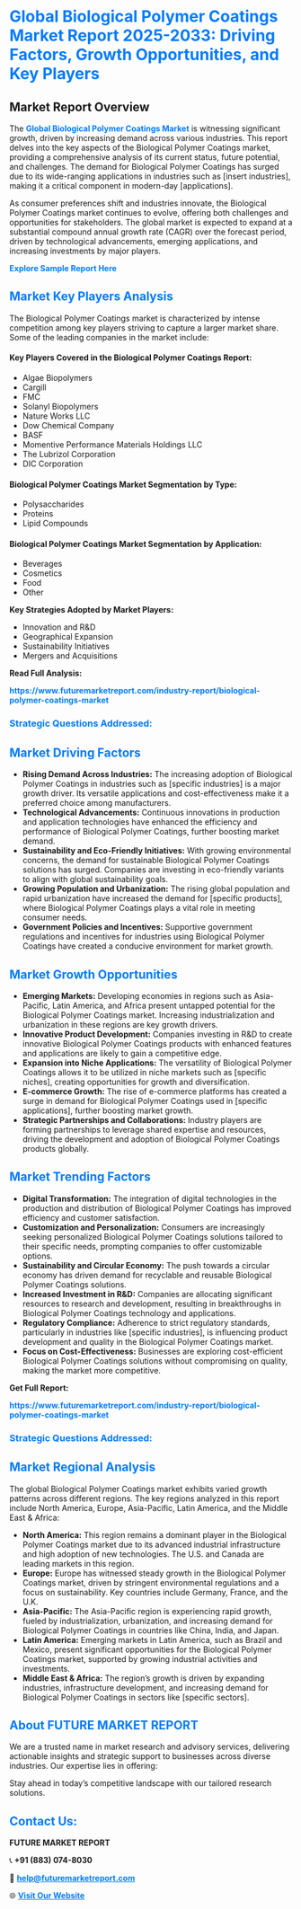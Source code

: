 <h1 style="color: #007BFF;">Global Biological Polymer Coatings Market Report 2025-2033: Driving Factors, Growth Opportunities, and Key Players</h1>

<section id="overview">
<h2>Market Report Overview</h2>
<p>The <a href="https://www.futuremarketreport.com/industry-report/biological-polymer-coatings-market" style="color: #007BFF; text-decoration: none;"><strong>Global Biological Polymer Coatings Market</strong></a> is witnessing significant growth, driven by increasing demand across various industries. This report delves into the key aspects of the Biological Polymer Coatings market, providing a comprehensive analysis of its current status, future potential, and challenges. The demand for Biological Polymer Coatings has surged due to its wide-ranging applications in industries such as [insert industries], making it a critical component in modern-day [applications].</p>
<p>As consumer preferences shift and industries innovate, the Biological Polymer Coatings market continues to evolve, offering both challenges and opportunities for stakeholders. The global market is expected to expand at a substantial compound annual growth rate (CAGR) over the forecast period, driven by technological advancements, emerging applications, and increasing investments by major players.</p>
</section>

<section id="overview">
<p><a href="https://www.futuremarketreport.com/request-sample/reportId=43194" style="color: #007BFF; text-decoration: none;"><strong>Explore Sample Report Here</strong></a></p>
</section>

<section id="key-players">
<h2 style="color: #007BFF;">Market Key Players Analysis</h2>
<p>The Biological Polymer Coatings market is characterized by intense competition among key players striving to capture a larger market share. Some of the leading companies in the market include:</p>
<h4>Key Players Covered in the Biological Polymer Coatings Report:</h4>
<ul><li>Algae Biopolymers</li><li>Cargill</li><li>FMC</li><li>Solanyl Biopolymers</li><li>Nature Works LLC</li><li>Dow Chemical Company</li><li>BASF</li><li>Momentive Performance Materials Holdings LLC</li><li>The Lubrizol Corporation</li><li>DIC Corporation</li></ul>
<h4>Biological Polymer Coatings Market Segmentation by Type:</h4>
<ul><li>Polysaccharides</li><li>Proteins</li><li>Lipid Compounds</li></ul>

<h4>Biological Polymer Coatings Market Segmentation by Application:</h4>
<ul><li>Beverages</li><li>Cosmetics</li><li>Food</li><li>Other</li></ul>
<p><strong>Key Strategies Adopted by Market Players:</strong></p>
<ul>
<li>Innovation and R&D</li>
<li>Geographical Expansion</li>
<li>Sustainability Initiatives</li>
<li>Mergers and Acquisitions</li>
</ul>
</section>

<section>
<p><strong>Read Full Analysis: </strong></p><a href="https://www.futuremarketreport.com/industry-report/biological-polymer-coatings-market" style="color: #007BFF; text-decoration: none;"><strong>https://www.futuremarketreport.com/industry-report/biological-polymer-coatings-market</strong></a>
<h3 style="color: #007BFF;">Strategic Questions Addressed:</h3>
</section>

<section id="driving-factors">
<h2 style="color: #007BFF;">Market Driving Factors</h2>
<ul>
<li><strong>Rising Demand Across Industries:</strong> The increasing adoption of Biological Polymer Coatings in industries such as [specific industries] is a major growth driver. Its versatile applications and cost-effectiveness make it a preferred choice among manufacturers.</li>
<li><strong>Technological Advancements:</strong> Continuous innovations in production and application technologies have enhanced the efficiency and performance of Biological Polymer Coatings, further boosting market demand.</li>
<li><strong>Sustainability and Eco-Friendly Initiatives:</strong> With growing environmental concerns, the demand for sustainable Biological Polymer Coatings solutions has surged. Companies are investing in eco-friendly variants to align with global sustainability goals.</li>
<li><strong>Growing Population and Urbanization:</strong> The rising global population and rapid urbanization have increased the demand for [specific products], where Biological Polymer Coatings plays a vital role in meeting consumer needs.</li>
<li><strong>Government Policies and Incentives:</strong> Supportive government regulations and incentives for industries using Biological Polymer Coatings have created a conducive environment for market growth.</li>
</ul>
</section>

<section id="growth-opportunities">
<h2 style="color: #007BFF;">Market Growth Opportunities</h2>
<ul>
<li><strong>Emerging Markets:</strong> Developing economies in regions such as Asia-Pacific, Latin America, and Africa present untapped potential for the Biological Polymer Coatings market. Increasing industrialization and urbanization in these regions are key growth drivers.</li>
<li><strong>Innovative Product Development:</strong> Companies investing in R&D to create innovative Biological Polymer Coatings products with enhanced features and applications are likely to gain a competitive edge.</li>
<li><strong>Expansion into Niche Applications:</strong> The versatility of Biological Polymer Coatings allows it to be utilized in niche markets such as [specific niches], creating opportunities for growth and diversification.</li>
<li><strong>E-commerce Growth:</strong> The rise of e-commerce platforms has created a surge in demand for Biological Polymer Coatings used in [specific applications], further boosting market growth.</li>
<li><strong>Strategic Partnerships and Collaborations:</strong> Industry players are forming partnerships to leverage shared expertise and resources, driving the development and adoption of Biological Polymer Coatings products globally.</li>
</ul>
</section>

<section id="trending-factors">
<h2 style="color: #007BFF;">Market Trending Factors</h2>
<ul>
<li><strong>Digital Transformation:</strong> The integration of digital technologies in the production and distribution of Biological Polymer Coatings has improved efficiency and customer satisfaction.</li>
<li><strong>Customization and Personalization:</strong> Consumers are increasingly seeking personalized Biological Polymer Coatings solutions tailored to their specific needs, prompting companies to offer customizable options.</li>
<li><strong>Sustainability and Circular Economy:</strong> The push towards a circular economy has driven demand for recyclable and reusable Biological Polymer Coatings solutions.</li>
<li><strong>Increased Investment in R&D:</strong> Companies are allocating significant resources to research and development, resulting in breakthroughs in Biological Polymer Coatings technology and applications.</li>
<li><strong>Regulatory Compliance:</strong> Adherence to strict regulatory standards, particularly in industries like [specific industries], is influencing product development and quality in the Biological Polymer Coatings market.</li>
<li><strong>Focus on Cost-Effectiveness:</strong> Businesses are exploring cost-efficient Biological Polymer Coatings solutions without compromising on quality, making the market more competitive.</li>
</ul>
</section>

<section>
<p><strong>Get Full Report: </strong></p><a href="https://www.futuremarketreport.com/industry-report/biological-polymer-coatings-market" style="color: #007BFF; text-decoration: none;"><strong>https://www.futuremarketreport.com/industry-report/biological-polymer-coatings-market</strong></a>
<h3 style="color: #007BFF;">Strategic Questions Addressed:</h3>
</section>


<section id="regional-analysis">
<h2 style="color: #007BFF;">Market Regional Analysis</h2>
<p>The global Biological Polymer Coatings market exhibits varied growth patterns across different regions. The key regions analyzed in this report include North America, Europe, Asia-Pacific, Latin America, and the Middle East & Africa:</p>
<ul>
<li><strong>North America:</strong> This region remains a dominant player in the Biological Polymer Coatings market due to its advanced industrial infrastructure and high adoption of new technologies. The U.S. and Canada are leading markets in this region.</li>
<li><strong>Europe:</strong> Europe has witnessed steady growth in the Biological Polymer Coatings market, driven by stringent environmental regulations and a focus on sustainability. Key countries include Germany, France, and the U.K.</li>
<li><strong>Asia-Pacific:</strong> The Asia-Pacific region is experiencing rapid growth, fueled by industrialization, urbanization, and increasing demand for Biological Polymer Coatings in countries like China, India, and Japan.</li>
<li><strong>Latin America:</strong> Emerging markets in Latin America, such as Brazil and Mexico, present significant opportunities for the Biological Polymer Coatings market, supported by growing industrial activities and investments.</li>
<li><strong>Middle East & Africa:</strong> The region’s growth is driven by expanding industries, infrastructure development, and increasing demand for Biological Polymer Coatings in sectors like [specific sectors].</li>
</ul>
</section>

<footer>
<h2 style="color: #007BFF;">About FUTURE MARKET REPORT</h2>
<p>We are a trusted name in market research and advisory services, delivering actionable insights and strategic support to businesses across diverse industries. Our expertise lies in offering:</p>

<p>Stay ahead in today’s competitive landscape with our tailored research solutions.</p>

<h2 style="color: #007BFF;">Contact Us:</h2>
<p><strong>FUTURE MARKET REPORT</strong></p>
<p>📞 <strong>+91 (883) 074-8030</strong></p>
<p>📧 <strong><a href="mailto:help@futuremarketreport.com" style="color: #007BFF;">help@futuremarketreport.com</a></strong></p>
<p>🌐 <strong><a href="https://www.futuremarketreport.com/" style="color: #007BFF;">Visit Our Website</a></strong></p>
</footer>